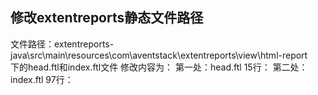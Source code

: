## 修改extentreports静态文件路径
文件路径：extentreports-java\src\main\resources\com\aventstack\extentreports\view\html-report\
下的head.ftl和index.ftl文件
修改内容为：
第一处：head.ftl
15行：<link href='../../HttpClient/src/main/resources/static/css/extent.css' type='text/css' rel='stylesheet' />
第二处：index.ftl
97行：<script src='../../HttpClient/src/main/resources/static/js/extent.js' type='text/javascript'></script>